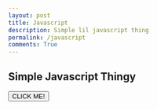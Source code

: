 ```yaml
---
layout: post
title: Javascript
description: Simple lil javascript thing
permalink: /javascript
comments: True
---
```


<h2>Simple Javascript Thingy</h2>

<button onclick="showMessage()">CLICK ME!</button>
<script>
    function showMessage() {
        alert("Hello! This is a simple JavaScript example.");
    }
</script>


